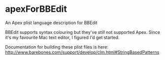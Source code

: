 # apexForBBEdit
An Apex plist language description for BBEdit

BBEdit supports syntax colouring but they've *still* not supported Apex. Since it's my favourite Mac text editor, I figured I'd get started.

Documentation for building these plist files is here:
http://www.barebones.com/support/develop/clm.html#StringBasedPatterns
